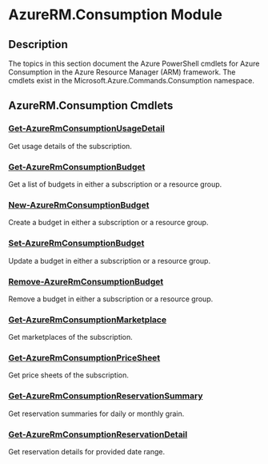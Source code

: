 ﻿---
Module Name: AzureRM.Consumption
Module Guid: c1f34ce9-bf46-4180-b36c-be232a1f8f65
Download Help Link: https://docs.microsoft.com/en-us/powershell/module/azurerm.consumption
Help Version: 1.0.0.0
Locale: en-US
---

# AzureRM.Consumption Module
## Description
The topics in this section document the Azure PowerShell cmdlets for Azure Consumption in the Azure Resource Manager (ARM) framework. The cmdlets exist in the Microsoft.Azure.Commands.Consumption namespace.

## AzureRM.Consumption Cmdlets
### [Get-AzureRmConsumptionUsageDetail](Get-AzureRmConsumptionUsageDetail.md)
Get usage details of the subscription.

### [Get-AzureRmConsumptionBudget](Get-AzureRmConsumptionBudget.md)
Get a list of budgets in either a subscription or a resource group.

### [New-AzureRmConsumptionBudget](New-AzureRmConsumptionBudget.md)
Create a budget in either a subscription or a resource group.

### [Set-AzureRmConsumptionBudget](Set-AzureRmConsumptionBudget.md)
Update a budget in either a subscription or a resource group.

### [Remove-AzureRmConsumptionBudget](Remove-AzureRmConsumptionBudget.md)
Remove a budget in either a subscription or a resource group.

### [Get-AzureRmConsumptionMarketplace](Get-AzureRmConsumptionMarketplace.md)
Get marketplaces of the subscription.

### [Get-AzureRmConsumptionPriceSheet](Get-AzureRmConsumptionPriceSheet.md)
Get price sheets of the subscription.

### [Get-AzureRmConsumptionReservationSummary](Get-AzureRmConsumptionReservationSummary.md)
Get reservation summaries for daily or monthly grain.

### [Get-AzureRmConsumptionReservationDetail](Get-AzureRmConsumptionReservationDetail.md)
Get reservation details for provided date range.

